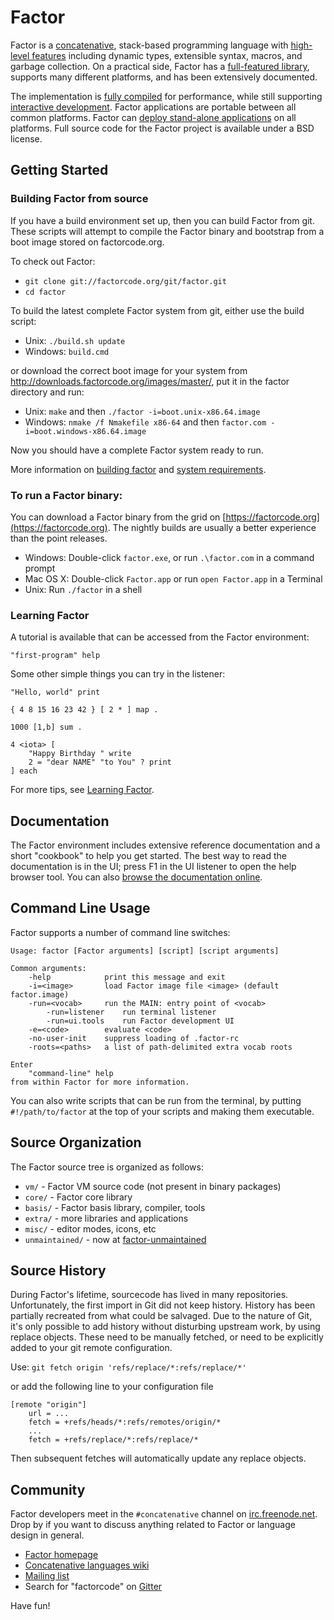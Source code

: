 # Factor

Factor is a [concatenative](https://www.concatenative.org), stack-based
programming language with [high-level
features](https://concatenative.org/wiki/view/Factor/Features/The%20language)
including dynamic types, extensible syntax, macros, and garbage collection.
On a practical side, Factor has a [full-featured
library](https://docs.factorcode.org/content/article-vocab-index.html),
supports many different platforms, and has been extensively documented.

The implementation is [fully
compiled](https://concatenative.org/wiki/view/Factor/Optimizing%20compiler)
for performance, while still supporting [interactive
development](https://concatenative.org/wiki/view/Factor/Interactive%20development).
Factor applications are portable between all common platforms.  Factor can
[deploy stand-alone
applications](https://concatenative.org/wiki/view/Factor/Deployment) on all
platforms.  Full source code for the Factor project is available under a BSD
license.

## Getting Started

### Building Factor from source

If you have a build environment set up, then you can build Factor from git.
These scripts will attempt to compile the Factor binary and bootstrap from
a boot image stored on factorcode.org.

To check out Factor:

* `git clone git://factorcode.org/git/factor.git`
* `cd factor`

To build the latest complete Factor system from git, either use the
build script:

* Unix: `./build.sh update`
* Windows: `build.cmd`

or download the correct boot image for your system from
http://downloads.factorcode.org/images/master/, put it in the factor
directory and run:

* Unix: `make` and then `./factor -i=boot.unix-x86.64.image`
* Windows: `nmake /f Nmakefile x86-64` and then `factor.com -i=boot.windows-x86.64.image`

Now you should have a complete Factor system ready to run.

More information on [building factor](https://concatenative.org/wiki/view/Factor/Building%20Factor)
and [system requirements](https://concatenative.org/wiki/view/Factor/Requirements).

### To run a Factor binary:

You can download a Factor binary from the grid on [https://factorcode.org](https://factorcode.org).
The nightly builds are usually a better experience than the point releases.

* Windows: Double-click `factor.exe`, or run `.\factor.com` in a command prompt
* Mac OS X: Double-click `Factor.app` or run `open Factor.app` in a Terminal
* Unix: Run `./factor` in a shell

### Learning Factor

A tutorial is available that can be accessed from the Factor environment:

```factor
"first-program" help
```

Some other simple things you can try in the listener:

```factor
"Hello, world" print

{ 4 8 15 16 23 42 } [ 2 * ] map .

1000 [1,b] sum .

4 <iota> [
    "Happy Birthday " write
    2 = "dear NAME" "to You" ? print
] each
```

For more tips, see [Learning Factor](https://concatenative.org/wiki/view/Factor/Learning).

## Documentation

The Factor environment includes extensive reference documentation and a
short "cookbook" to help you get started. The best way to read the
documentation is in the UI; press F1 in the UI listener to open the help
browser tool. You can also [browse the documentation
online](https://docs.factorcode.org).

## Command Line Usage

Factor supports a number of command line switches:

```
Usage: factor [Factor arguments] [script] [script arguments]

Common arguments:
    -help            print this message and exit
    -i=<image>       load Factor image file <image> (default factor.image)
    -run=<vocab>     run the MAIN: entry point of <vocab>
        -run=listener    run terminal listener
        -run=ui.tools    run Factor development UI
    -e=<code>        evaluate <code>
    -no-user-init    suppress loading of .factor-rc
    -roots=<paths>   a list of path-delimited extra vocab roots

Enter
    "command-line" help
from within Factor for more information.
```

You can also write scripts that can be run from the terminal, by putting
``#!/path/to/factor`` at the top of your scripts and making them executable.

## Source Organization

The Factor source tree is organized as follows:

* `vm/` - Factor VM source code (not present in binary packages)
* `core/` - Factor core library
* `basis/` - Factor basis library, compiler, tools
* `extra/` - more libraries and applications
* `misc/` - editor modes, icons, etc
* `unmaintained/` - now at [factor-unmaintained](https://github.com/factor/factor-unmaintained)

## Source History

During Factor's lifetime, sourcecode has lived in many repositories. Unfortunately, the first import in Git did not keep history. History has been partially recreated from what could be salvaged. Due to the nature of Git, it's only possible to add history without disturbing upstream work, by using replace objects. These need to be manually fetched, or need to be explicitly added to your git remote configuration.

Use:
`git fetch origin 'refs/replace/*:refs/replace/*'`

or add the following line to your configuration file

```
[remote "origin"]
    url = ...
    fetch = +refs/heads/*:refs/remotes/origin/*
    ...
    fetch = +refs/replace/*:refs/replace/*
```

Then subsequent fetches will automatically update any replace objects.

## Community

Factor developers meet in the `#concatenative` channel on
[irc.freenode.net](http://freenode.net). Drop by if you want to discuss
anything related to Factor or language design in general.

* [Factor homepage](https://factorcode.org)
* [Concatenative languages wiki](https://concatenative.org)
* [Mailing list](factor-talk@lists.sourceforge.net)
* Search for "factorcode" on [Gitter](https://gitter.im/)

Have fun!
